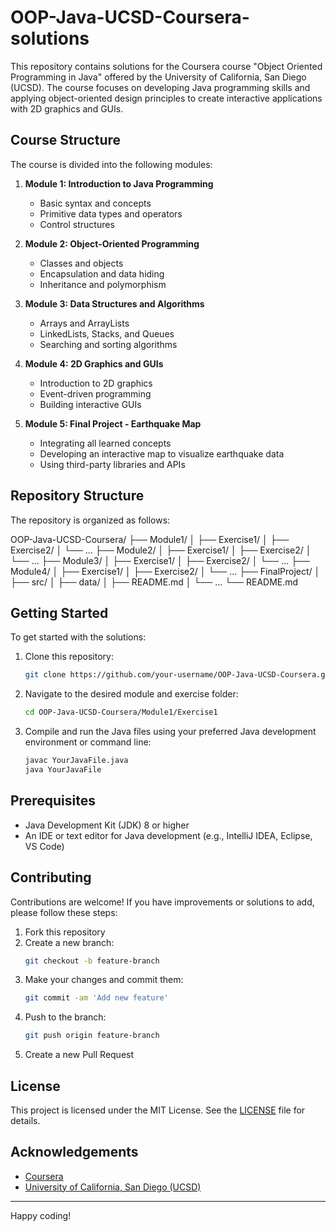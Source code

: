 # OOP-Java-UCSD-Coursera-solutions

This repository contains solutions for the Coursera course "Object Oriented Programming in Java" offered by the University of California, San Diego (UCSD). The course focuses on developing Java programming skills and applying object-oriented design principles to create interactive applications with 2D graphics and GUIs.

## Course Structure

The course is divided into the following modules:

1. **Module 1: Introduction to Java Programming**
   - Basic syntax and concepts
   - Primitive data types and operators
   - Control structures

2. **Module 2: Object-Oriented Programming**
   - Classes and objects
   - Encapsulation and data hiding
   - Inheritance and polymorphism

3. **Module 3: Data Structures and Algorithms**
   - Arrays and ArrayLists
   - LinkedLists, Stacks, and Queues
   - Searching and sorting algorithms

4. **Module 4: 2D Graphics and GUIs**
   - Introduction to 2D graphics
   - Event-driven programming
   - Building interactive GUIs

5. **Module 5: Final Project - Earthquake Map**
   - Integrating all learned concepts
   - Developing an interactive map to visualize earthquake data
   - Using third-party libraries and APIs

## Repository Structure

The repository is organized as follows:

OOP-Java-UCSD-Coursera/
├── Module1/
│ ├── Exercise1/
│ ├── Exercise2/
│ └── ...
├── Module2/
│ ├── Exercise1/
│ ├── Exercise2/
│ └── ...
├── Module3/
│ ├── Exercise1/
│ ├── Exercise2/
│ └── ...
├── Module4/
│ ├── Exercise1/
│ ├── Exercise2/
│ └── ...
├── FinalProject/
│ ├── src/
│ ├── data/
│ ├── README.md
│ └── ...
└── README.md


## Getting Started

To get started with the solutions:

1. Clone this repository:
    ```bash
    git clone https://github.com/your-username/OOP-Java-UCSD-Coursera.git
    ```
2. Navigate to the desired module and exercise folder:
    ```bash
    cd OOP-Java-UCSD-Coursera/Module1/Exercise1
    ```
3. Compile and run the Java files using your preferred Java development environment or command line:
    ```bash
    javac YourJavaFile.java
    java YourJavaFile
    ```

## Prerequisites

- Java Development Kit (JDK) 8 or higher
- An IDE or text editor for Java development (e.g., IntelliJ IDEA, Eclipse, VS Code)

## Contributing

Contributions are welcome! If you have improvements or solutions to add, please follow these steps:

1. Fork this repository
2. Create a new branch:
    ```bash
    git checkout -b feature-branch
    ```
3. Make your changes and commit them:
    ```bash
    git commit -am 'Add new feature'
    ```
4. Push to the branch:
    ```bash
    git push origin feature-branch
    ```
5. Create a new Pull Request

## License

This project is licensed under the MIT License. See the [LICENSE](LICENSE) file for details.

## Acknowledgements

- [Coursera](https://www.coursera.org/)
- [University of California, San Diego (UCSD)](https://ucsd.edu/)

---

Happy coding!
